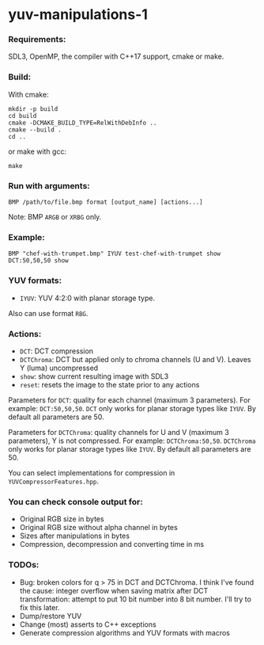 # yuv-manipulations-1

### Requirements:
SDL3, OpenMP, the compiler with C++17 support, cmake or make.

### Build:
With cmake:
```
mkdir -p build
cd build
cmake -DCMAKE_BUILD_TYPE=RelWithDebInfo ..
cmake --build .
cd ..
```
or make with gcc:
```
make
```

### Run with arguments:
```
BMP /path/to/file.bmp format [output_name] [actions...]
```

Note: BMP `ARGB` or `XRBG` only.

### Example:
```
BMP "chef-with-trumpet.bmp" IYUV test-chef-with-trumpet show DCT:50,50,50 show
```

### YUV formats:
- `IYUV`: YUV 4:2:0 with planar storage type.

Also can use format `RBG`.

### Actions:
- `DCT`: DCT compression
- `DCTChroma`: DCT but applied only to chroma channels (U and V). Leaves Y (luma) uncompressed
- `show`: show current resulting image with SDL3
- `reset`: resets the image to the state prior to any actions

Parameters for `DCT`: quality for each channel (maximum 3 parameters). For example: `DCT:50,50,50`. `DCT` only works for planar storage types like `IYUV`. By default all parameters are 50.

Parameters for `DCTChroma`: quality channels for U and V (maximum 3 parameters), Y is not compressed. For example: `DCTChroma:50,50`. `DCTChroma` only works for planar storage types like `IYUV`. By default all parameters are 50.

You can select implementations for compression in `YUVCompressorFeatures.hpp`.

### You can check console output for:
- Original RGB size in bytes
- Original RGB size without alpha channel in bytes
- Sizes after manipulations in bytes
- Compression, decompression and converting time in ms

### TODOs:
- Bug: broken colors for q > 75 in DCT and DCTChroma. I think I've found the cause: integer overflow when saving matrix after DCT transformation: attempt to put 10 bit number into 8 bit number. I'll try to fix this later.
- Dump/restore YUV
- Change (most) asserts to C++ exceptions
- Generate compression algorithms and YUV formats with macros
